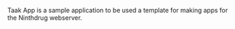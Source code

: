 Taak App is a sample application to be used a template for making apps for the Ninthdrug webserver.



